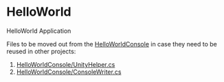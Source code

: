 # HelloWorld
HelloWorld Application

Files to be moved out from the [HelloWorldConsole](https://github.com/vikt1024/HelloWorld/blob/master/HelloWorldConsole/) in case they need to be reused in other projects:
1. [HelloWorldConsole/UnityHelper.cs](https://github.com/vikt1024/HelloWorld/blob/master/HelloWorldConsole/UnityHelper.cs)
2. [HelloWorldConsole/ConsoleWriter.cs](https://github.com/vikt1024/HelloWorld/blob/master/HelloWorldConsole/ConsoleWriter.cs)

